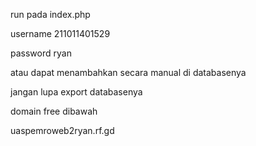 run pada index.php

username 211011401529

password ryan

atau dapat menambahkan secara manual di databasenya

jangan lupa export databasenya

domain free dibawah

uaspemroweb2ryan.rf.gd
